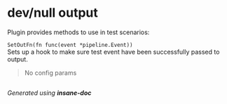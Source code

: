 # dev/null output
Plugin provides methods to use in test scenarios:

``SetOutFn(fn func(event *pipeline.Event))``<br>Sets up a hook to make sure test event have been successfully passed to output.


> No config params

##
 *Generated using **insane-doc***